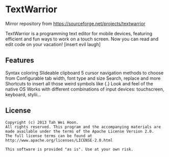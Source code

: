 # TextWarrior 
Mirror repository from https://sourceforge.net/projects/textwarrior

TextWarrior is a programming text editor for mobile devices, featuring efficient and fun ways to work on a touch screen. Now you can read and edit code on your vacation! [insert evil laugh]

## Features
Syntax coloring
Slideable clipboard
5 cursor navigation methods to choose from
Configurable tab width, font type and size
Search, replace and more
Shortcuts to insert all those weird symbols like {\.\}
Look and feel of the native OS
Works with different combinations of input devices: touchscreen, keyboard, stylii...

## License

```
Copyright (c) 2013 Tah Wei Hoon.
All rights reserved. This program and the accompanying materials are made available under the terms of the Apache License Version 2.0.
The full license terms can be found at http://www.apache.org/licenses/LICENSE-2.0.html

This software is provided "as is". Use at your own risk.
```
